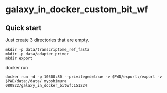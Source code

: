 # galaxy_in_docker_custom_bit_wf

## Quick start

Just create 3 directories that are empty.

```
mkdir -p data/transcriptome_ref_fasta
mkdir -p data/adapter_primer
mkdir export
```

docker run

```
docker run -d -p 10500:80 --privileged=true -v $PWD/export:/export -v $PWD/data:/data/ myoshimura
080822/galaxy_in_docker_bitwf:151224
```
